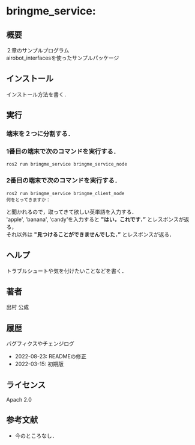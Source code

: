 # bringme_service:  
## 概要
２章のサンプルプログラム  
airobot_interfacesを使ったサンプルパッケージ


## インストール
インストール方法を書く．

## 実行  
### 端末を２つに分割する．
### 1番目の端末で次のコマンドを実行する．  
```
ros2 run bringme_service bringme_service_node  
```
### 2番目の端末で次のコマンドを実行する．
```
ros2 run bringme_service bringme_client_node
何をとってきますか：
```
と聞かれるので，取ってきて欲しい英単語を入力する．  
'apple', 'banana', 'candy'を入力すると **"はい，これです．”** とレスポンスが返る，  
それ以外は **"見つけることができませんでした．”** とレスポンスが返る．


## ヘルプ
トラブルシュートや気を付けたいことなどを書く．
　
 
## 著者
出村 公成


## 履歴
バグフィクスやチェンジログ
- 2022-08-23: READMEの修正
- 2022-03-15: 初期版


## ライセンス
Apach 2.0 


## 参考文献
- 今のところなし．

